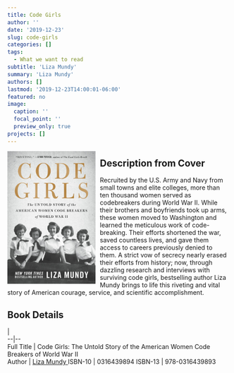 ```yaml
---
title: Code Girls
author: ''
date: '2019-12-23'
slug: code-girls
categories: []
tags:
  - What we want to read
subtitle: 'Liza Mundy'
summary: 'Liza Mundy'
authors: []
lastmod: '2019-12-23T14:00:01-06:00'
featured: no
image: 
  caption: ''
  focal_point: ''
  preview_only: true
projects: []
---
```

<img alt = 'Code Girls' width='200' src='featured.jpg' align="left" style="margin: 0px 10px 0px 0px;"/>  

## Description from Cover   

Recruited by the U.S. Army and Navy from small towns and elite colleges, more than ten thousand women served as codebreakers during World War II. While their brothers and boyfriends took up arms, these women moved to Washington and learned the meticulous work of code-breaking. Their efforts shortened the war, saved countless lives, and gave them access to careers previously denied to them. A strict vow of secrecy nearly erased their efforts from history; now, through dazzling research and interviews with surviving code girls, bestselling author Liza Mundy brings to life this riveting and vital story of American courage, service, and scientific accomplishment.

## Book Details 
  |   
--|--  
Full Title | Code Girls: The Untold Story of the American Women Code Breakers of World War II  
Author | [Liza Mundy ](https://en.wikipedia.org/wiki/Liza_Mundy)
ISBN-10 | 0316439894 
ISBN-13 | 978-0316439893



